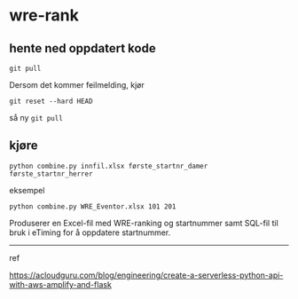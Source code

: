# wre-rank

## hente ned oppdatert kode

```git pull```

Dersom det kommer feilmelding, kjør

```git reset --hard HEAD```

så ny ```git pull```

## kjøre

```python combine.py innfil.xlsx første_startnr_damer første_startnr_herrer```

eksempel

```python combine.py WRE_Eventor.xlsx 101 201```

Produserer en Excel-fil med WRE-ranking og startnummer samt SQL-fil til bruk i eTiming for å oppdatere startnummer.


-----

ref

https://acloudguru.com/blog/engineering/create-a-serverless-python-api-with-aws-amplify-and-flask
